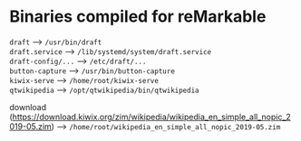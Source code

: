 # Binaries compiled for reMarkable

`draft` --> `/usr/bin/draft`<br/>
`draft.service` --> `/lib/systemd/system/draft.service`<br/>
`draft-config/...` --> `/etc/draft/...`<br/>
`button-capture` --> `/usr/bin/button-capture`<br/>
`kiwix-serve` --> `/home/root/kiwix-serve`<br/>
`qtwikipedia` --> `/opt/qtwikipedia/bin/qtwikipedia`<br/>

download (https://download.kiwix.org/zim/wikipedia/wikipedia_en_simple_all_nopic_2019-05.zim)   --> `/home/root/wikipedia_en_simple_all_nopic_2019-05.zim`
